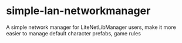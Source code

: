 # simple-lan-networkmanager

A simple network manager for LiteNetLibManager users, make it more easier to manage default character prefabs, game rules
